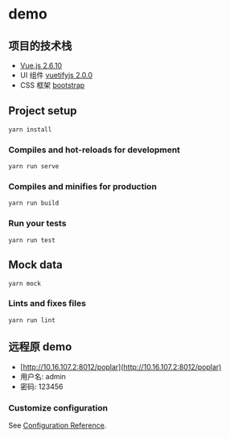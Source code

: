 # demo

## 项目的技术栈
- [Vue.js 2.6.10](https://cn.vuejs.org/v2/guide/installation.html)
- UI 组件 [vuetifyjs 2.0.0](https://vuetifyjs.com/zh-Hans)
- CSS 框架 [bootstrap](https://getbootstrap.com/docs/4.0/getting-started/introduction/)

## Project setup
```
yarn install
```

### Compiles and hot-reloads for development
```
yarn run serve
```

### Compiles and minifies for production
```
yarn run build
```

### Run your tests
```
yarn run test
```

## Mock data
```shell
yarn mock
```

### Lints and fixes files
```
yarn run lint
```


## 远程原 demo
- [http://10.16.107.2:8012/poplar](http://10.16.107.2:8012/poplar)
- 用户名: admin
- 密码: 123456

### Customize configuration
See [Configuration Reference](https://cli.vuejs.org/config/).
